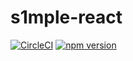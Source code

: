 # s1mple-react

[![CircleCI](https://circleci.com/gh/chenxingyu0830/s1mple-react/tree/master.svg?style=svg)](https://circleci.com/gh/chenxingyu0830/s1mple-react/tree/master)
[![npm version](https://badge.fury.io/js/s1mple-react.svg)](https://badge.fury.io/js/s1mple-react)